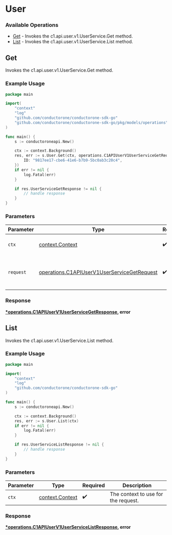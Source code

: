 # User

### Available Operations

* [Get](#get) - Invokes the c1.api.user.v1.UserService.Get method.
* [List](#list) - Invokes the c1.api.user.v1.UserService.List method.

## Get

Invokes the c1.api.user.v1.UserService.Get method.

### Example Usage

```go
package main

import(
	"context"
	"log"
	"github.com/conductorone/conductorone-sdk-go"
	"github.com/conductorone/conductorone-sdk-go/pkg/models/operations"
)

func main() {
    s := conductoroneapi.New()

    ctx := context.Background()
    res, err := s.User.Get(ctx, operations.C1APIUserV1UserServiceGetRequest{
        ID: "9817ee17-cbe6-41e6-b7b9-5bc0ab3c20c4",
    })
    if err != nil {
        log.Fatal(err)
    }

    if res.UserServiceGetResponse != nil {
        // handle response
    }
}
```

### Parameters

| Parameter                                                                                                  | Type                                                                                                       | Required                                                                                                   | Description                                                                                                |
| ---------------------------------------------------------------------------------------------------------- | ---------------------------------------------------------------------------------------------------------- | ---------------------------------------------------------------------------------------------------------- | ---------------------------------------------------------------------------------------------------------- |
| `ctx`                                                                                                      | [context.Context](https://pkg.go.dev/context#Context)                                                      | :heavy_check_mark:                                                                                         | The context to use for the request.                                                                        |
| `request`                                                                                                  | [operations.C1APIUserV1UserServiceGetRequest](../../models/operations/c1apiuserv1userservicegetrequest.md) | :heavy_check_mark:                                                                                         | The request object to use for the request.                                                                 |


### Response

**[*operations.C1APIUserV1UserServiceGetResponse](../../models/operations/c1apiuserv1userservicegetresponse.md), error**


## List

Invokes the c1.api.user.v1.UserService.List method.

### Example Usage

```go
package main

import(
	"context"
	"log"
	"github.com/conductorone/conductorone-sdk-go"
)

func main() {
    s := conductoroneapi.New()

    ctx := context.Background()
    res, err := s.User.List(ctx)
    if err != nil {
        log.Fatal(err)
    }

    if res.UserServiceListResponse != nil {
        // handle response
    }
}
```

### Parameters

| Parameter                                             | Type                                                  | Required                                              | Description                                           |
| ----------------------------------------------------- | ----------------------------------------------------- | ----------------------------------------------------- | ----------------------------------------------------- |
| `ctx`                                                 | [context.Context](https://pkg.go.dev/context#Context) | :heavy_check_mark:                                    | The context to use for the request.                   |


### Response

**[*operations.C1APIUserV1UserServiceListResponse](../../models/operations/c1apiuserv1userservicelistresponse.md), error**

